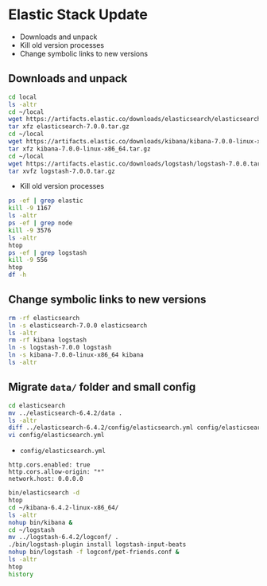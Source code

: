 # Elastic Stack Update
* Downloads and unpack
* Kill old version processes
* Change symbolic links to new versions


## Downloads and unpack

```bash
cd local
ls -altr
cd ~/local
wget https://artifacts.elastic.co/downloads/elasticsearch/elasticsearch-7.0.0.tar.gz
tar xfz elasticsearch-7.0.0.tar.gz
cd ~/local
wget https://artifacts.elastic.co/downloads/kibana/kibana-7.0.0-linux-x86_64.tar.gz
tar xfz kibana-7.0.0-linux-x86_64.tar.gz 
cd ~/local
wget https://artifacts.elastic.co/downloads/logstash/logstash-7.0.0.tar.gz
tar xvfz logstash-7.0.0.tar.gz
```

* Kill old version processes

```bash
ps -ef | grep elastic
kill -9 1167
ls -altr
ps -ef | grep node
kill -9 3576
ls -altr
htop
ps -ef | grep logstash
kill -9 556
htop
df -h
```

## Change symbolic links to new versions

```bash
rm -rf elasticsearch
ln -s elasticsearch-7.0.0 elasticsearch
ls -altr
rm -rf kibana logstash
ln -s logstash-7.0.0 logstash
ln -s kibana-7.0.0-linux-x86_64 kibana
ls -altr
```

## Migrate `data/` folder and small config

```bash
cd elasticsearch
mv ../elasticsearch-6.4.2/data .
ls -altr
diff ../elasticsearch-6.4.2/config/elasticsearch.yml config/elasticsearch.yml 
vi config/elasticsearch.yml 
```

* `config/elasticsearch.yml`

```
http.cors.enabled: true
http.cors.allow-origin: "*"
network.host: 0.0.0.0
```

```bash
bin/elasticsearch -d
htop
cd ~/kibana-6.4.2-linux-x86_64/
ls -altr
nohup bin/kibana &
cd ~/logstash
mv ../logstash-6.4.2/logconf/ .
./bin/logstash-plugin install logstash-input-beats
nohup bin/logstash -f logconf/pet-friends.conf &
ls -altr
htop
history
```